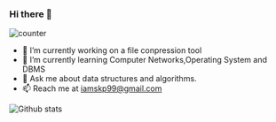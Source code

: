 ### Hi there 👋

![counter](https://[en4hwebkrqt7b6p].m.pipedream.net)

- 🔭 I’m currently working on a file conpression tool
- 🌱 I’m currently learning Computer Networks,Operating System and DBMS
- 💬 Ask me about data structures and algorithms.
- 📫 Reach me at iamskp99@gmail.com 


![Github stats](https://github-readme-stats.vercel.app/api?username=iamskp99)
